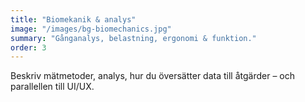 ```yaml
---
title: "Biomekanik & analys"
image: "/images/bg-biomechanics.jpg"
summary: "Gånganalys, belastning, ergonomi & funktion."
order: 3
---
```

Beskriv mätmetoder, analys, hur du översätter data till åtgärder – och parallellen till UI/UX.
